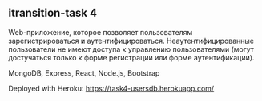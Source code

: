 ## itransition-task 4

Web-приложение, которое позволяет пользователям зарегистрироваться и аутентифицироваться. Неаутентифицированные пользователи не имеют доступа к управлению пользователями (могут достучаться только к форме регистрации или форме аутентификации).

MongoDB, Express, React, Node.js, Bootstrap

Deployed with Heroku: https://task4-usersdb.herokuapp.com/
